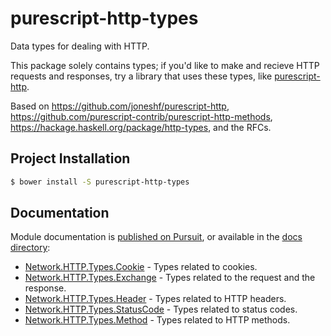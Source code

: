 purescript-http-types
=====================
Data types for dealing with HTTP.

This package solely contains types; if you'd
like to make and recieve HTTP requests and responses, try a library that uses
these types, like
[purescript-http](https://github.com/chrisdotcode/purescript-http).

Based on
<https://github.com/joneshf/purescript-http>,
<https://github.com/purescript-contrib/purescript-http-methods>,
<https://hackage.haskell.org/package/http-types>,
and the RFCs.

Project Installation
--------------------
```bash
$ bower install -S purescript-http-types
```

Documentation
-------------
Module documentation is
[published on Pursuit](http://pursuit.purescript.org/packages/purescript-http-types),
or available in the [docs directory](docs/):
- [Network.HTTP.Types.Cookie](docs/Network/HTTP/Types/Cookie.md) - Types related to cookies.
- [Network.HTTP.Types.Exchange](docs/Network/HTTP/Types/Exchange.md) - Types related to the request and the response.
- [Network.HTTP.Types.Header](docs/Network/HTTP/Types/Header.md) - Types related to HTTP headers.
- [Network.HTTP.Types.StatusCode](docs/Network/HTTP/Types/StatusCode.md) - Types related to status codes.
- [Network.HTTP.Types.Method](docs/Network/HTTP/Types/Method.md) - Types related to HTTP methods.
